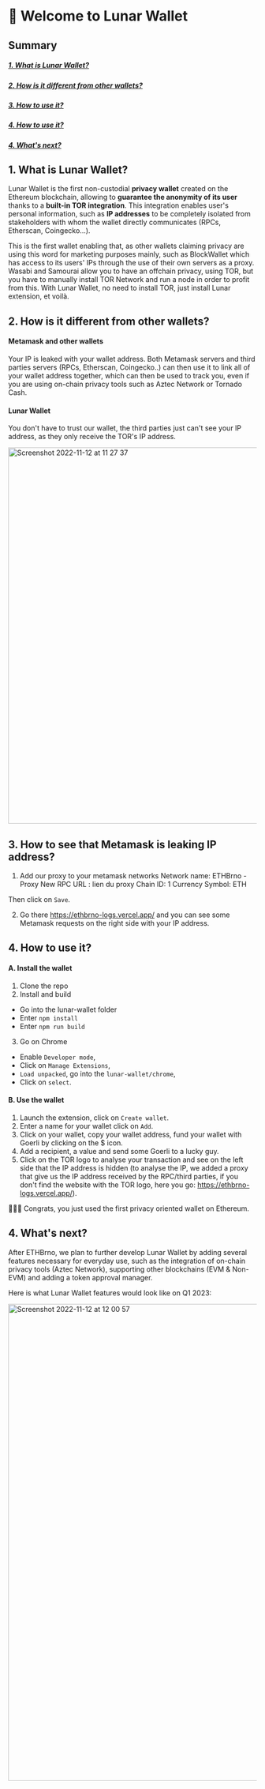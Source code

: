 # 🌙 Welcome to Lunar Wallet

## Summary
##### [1. What is Lunar Wallet?](#1-what-is-lunar-wallet)
##### [2. How is it different from other wallets?](#2-how-is-it-different-from-other-wallets-1)
##### [3. How to use it?](#3-how-to-see-that-metamask-is-leaking-ip-address)
##### [4. How to use it?](#4-how-to-use-it-1)
##### [4. What's next?](#4-whats-next-1)

## 1. What is Lunar Wallet?
Lunar Wallet is the first non-custodial **privacy wallet** created on the Ethereum blockchain, allowing to **guarantee the anonymity of its user** thanks to a **built-in TOR integration**. This integration enables user's personal information, such as **IP addresses** to be completely isolated from stakeholders with whom the wallet directly communicates (RPCs, Etherscan, Coingecko...).

This is the first wallet enabling that, as other wallets claiming privacy are using this word for marketing purposes mainly, such as BlockWallet which has access to its users' IPs through the use of their own servers as a proxy.
Wasabi and Samourai allow you to have an offchain privacy, using TOR, but you have to manually install TOR Network and run a node in order to profit from this.
With Lunar Wallet, no need to install TOR, just install Lunar extension, et voilà.

## 2. How is it different from other wallets?

#### Metamask and other wallets
Your IP is leaked with your wallet address. Both Metamask servers and third parties servers (RPCs, Etherscan, Coingecko..) can then use it to link all of your wallet address together, which can then be used to track you, even if you are using on-chain privacy tools such as Aztec Network or Tornado Cash.

#### Lunar Wallet
You don't have to trust our wallet, the third parties just can't see your IP address, as they only receive the TOR's IP address.

<img width="762" alt="Screenshot 2022-11-12 at 11 27 37" src="https://user-images.githubusercontent.com/117318058/201469966-191d2c65-c680-4d52-a9af-93203bf8c1b5.png">

## 3. How to see that Metamask is leaking IP address?
1. Add our proxy to your metamask networks
Network name: ETHBrno - Proxy
New RPC URL : lien du proxy
Chain ID: 1
Currency Symbol: ETH

Then click on `Save`.

2. Go there https://ethbrno-logs.vercel.app/ and you can see some Metamask requests on the right side with your IP address.

## 4. How to use it?
#### A. Install the wallet
1. Clone the repo
2. Install and build
- Go into the lunar-wallet folder
- Enter `npm install`
- Enter `npm run build`
3. Go on Chrome
- Enable `Developer mode`,
- Click on `Manage Extensions`,
- `Load unpacked`, go into the `lunar-wallet/chrome`,
- Click on `select`.

#### B. Use the wallet 
1. Launch the extension, click on `Create wallet`.
2. Enter a name for your wallet click on `Add`.
3. Click on your wallet, copy your wallet address, fund your wallet with Goerli by clicking on the $ icon.
4. Add a recipient, a value and send some Goerli to a lucky guy.
5. Click on the TOR logo to analyse your transaction and see on the left side that the IP address is hidden (to analyse the IP, we added a proxy that give us the IP address received by the RPC/third parties, if you don't find the website with the TOR logo, here you go: https://ethbrno-logs.vercel.app/).

🎉🥳🍾 Congrats, you just used the first privacy oriented wallet on Ethereum.

## 4. What's next?
After ETHBrno, we plan to further develop Lunar Wallet by adding several features necessary for everyday use, such as the integration of on-chain privacy tools (Aztec Network), supporting other blockchains (EVM & Non-EVM) and adding a token approval manager.


Here is what Lunar Wallet features would look like on Q1 2023:


<img width="966" alt="Screenshot 2022-11-12 at 12 00 57" src="https://user-images.githubusercontent.com/117318058/201471000-ab4b3836-227d-46ff-99b8-887968624cfe.png">
